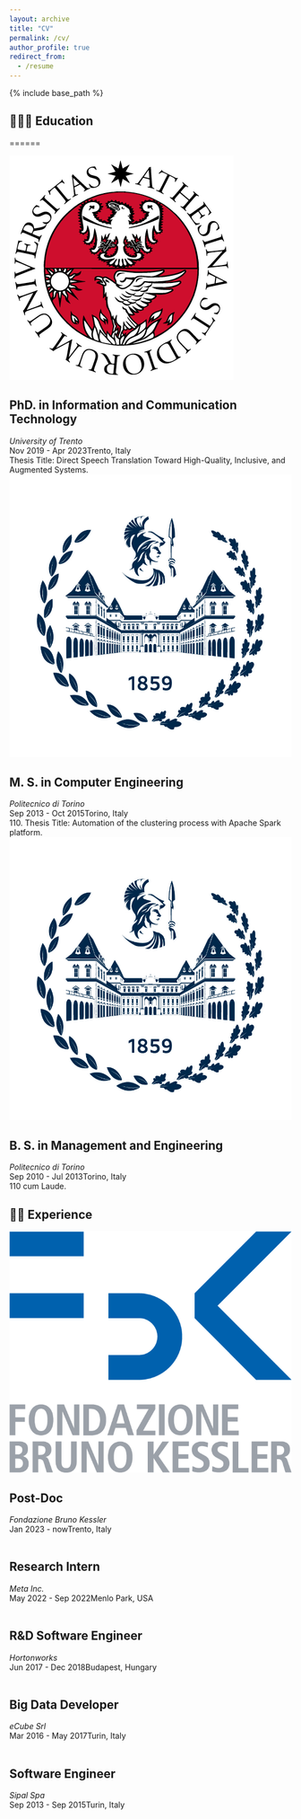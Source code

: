 ```yaml
---
layout: archive
title: "CV"
permalink: /cv/
author_profile: true
redirect_from:
  - /resume
---
```


{% include base_path %}

## 🧑🏻‍🎓 Education
======


<div class="wrapper">
  <span class="align-left" style="width:128px">
    <img src="/images/unitn.png" alt="">
  </span>

  <span>
    <h2 class="archive__item-title">PhD. in Information and Communication Technology</h2>
    <p style="margin:0px;font-style: italic;">University of Trento</p>
    <p style="margin:0px">Nov 2019 - Apr 2023<span class="middot-divider"></span>Trento, Italy</p>
    <p style="margin:0px">
    Thesis Title: Direct Speech Translation Toward High-Quality, Inclusive, and Augmented Systems.
    </p>
  </span>
</div>


<div class="wrapper">
  <span class="align-left" style="width:128px">
    <img src="/images/polito.png" alt="">
  </span>

  <span>
    <h2 class="archive__item-title">M. S. in Computer Engineering</h2>
    <p style="margin:0px;font-style: italic;">Politecnico di Torino</p>
    <p style="margin:0px">Sep 2013 - Oct 2015<span class="middot-divider"></span>Torino, Italy</p>
    <p style="margin:0px">
    110. Thesis Title: Automation of the clustering process with Apache Spark platform.
    </p>
  </span>
</div>

<div class="wrapper">
  <span class="align-left" style="width:128px">
    <img src="/images/polito.png" alt="">
  </span>

  <span>
    <h2 class="archive__item-title">B. S. in Management and Engineering</h2>
    <p style="margin:0px;font-style: italic;">Politecnico di Torino</p>
    <p style="margin:0px">Sep 2010 - Jul 2013<span class="middot-divider"></span>Torino, Italy</p>
    <p style="margin:0px">
    110 cum Laude.
    </p>
  </span>
</div>

## 🧑‍💻 Experience

<div class="wrapper">
  <span class="align-left" style="width:128px">
    <img src="/images/FBK.png" alt="">
  </span>

  <span>
    <h2 class="archive__item-title">Post-Doc</h2>
    <p style="margin:0px;font-style: italic;">Fondazione Bruno Kessler</p>
    <p style="margin:0px">Jan 2023 - now<span class="middot-divider"></span>Trento, Italy</p>
  </span>
</div>


<div class="wrapper">
  <span class="align-left" style="width:128px">
    <img src="/images/meta.png" alt="">
  </span>

  <span>
    <h2 class="archive__item-title">Research Intern</h2>
    <p style="margin:0px;font-style: italic;">Meta Inc.</p>
    <p style="margin:0px">May 2022 - Sep 2022<span class="middot-divider"></span>Menlo Park, USA</p>
  </span>
</div>

<div class="wrapper">
  <span class="align-left" style="width:128px">
    <img src="https://upload.wikimedia.org/wikipedia/en/thumb/4/45/Hortonworks_logo.svg/1200px-Hortonworks_logo.svg.png" alt="">
  </span>

  <span>
    <h2 class="archive__item-title">R&D Software Engineer</h2>
    <p style="margin:0px;font-style: italic;">Hortonworks</p>
    <p style="margin:0px">Jun 2017 - Dec 2018<span class="middot-divider"></span>Budapest, Hungary</p>
  </span>
</div>

<div class="wrapper">
  <span class="align-left" style="width:128px">
    <img src="https://www.ecubesrl.com/wp-content/uploads/2020/09/logo-wordpress.png" alt="">
  </span>

  <span>
    <h2 class="archive__item-title">Big Data Developer</h2>
    <p style="margin:0px;font-style: italic;">eCube Srl</p>
    <p style="margin:0px">Mar 2016 - May 2017<span class="middot-divider"></span>Turin, Italy</p>
  </span>
</div>

<div class="wrapper">
  <span class="align-left" style="width:128px">
    <img src="https://sipal-10d99.kxcdn.com/wp-content/uploads/sites/23/2022/10/logo_sipal-01-300x149.jpg" alt="">
  </span>

  <span>
    <h2 class="archive__item-title">Software Engineer</h2>
    <p style="margin:0px;font-style: italic;">Sipal Spa</p>
    <p style="margin:0px">Sep 2013 - Sep 2015<span class="middot-divider"></span>Turin, Italy</p>
  </span>
</div>

